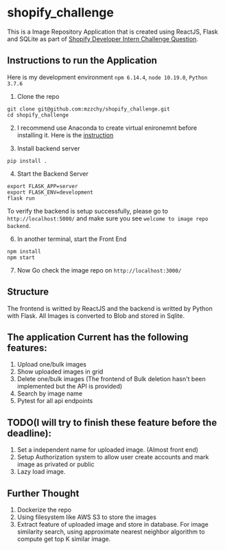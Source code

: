 # shopify_challenge
This is a Image Repository Application that is created using ReactJS, Flask and SQLite as part of [Shopify Developer Intern Challenge Question](https://docs.google.com/document/d/1eg3sJTOwtyFhDopKedRD6142CFkDfWp1QvRKXNTPIOc/edit#heading=h.n7bww7g70ipk).

## Instructions to run the Application
Here is my development environment
`npm 6.14.4`, `node 10.19.0`, `Python 3.7.6`

1. Clone the repo
```
git clone git@github.com:mzzchy/shopify_challenge.git
cd shopify_challenge
```
2. I recommend use Anaconda to create virtual enironemnt before installing it. Here is the [instruction](https://www.digitalocean.com/community/tutorials/how-to-install-anaconda-on-ubuntu-18-04-quickstart)

3. Install backend server
```
pip install .
```
4. Start the Backend Server
```
export FLASK_APP=server
export FLASK_ENV=development
flask run
``` 
To verify the backend is setup successfully, please go to `http://localhost:5000/` and make sure you see `welcome to image repo backend`.

6. In another terminal, start the Front End
```
npm install 
npm start
```
7. Now Go check the image repo on `http://localhost:3000/`

## Structure
The frontend is writted by ReactJS and the backend is writted by Python with Flask. All Images is converted to Blob and stored in Sqlite. 


## The application Current has the following features:
1. Upload one/bulk images
2. Show uploaded images in grid
3. Delete one/bulk images (The frontend of Bulk deletion hasn't been implemented but the API is provided)
4. Search by image name
5. Pytest for all api endpoints

## TODO(I will try to finish these feature before the deadline):
1. Set a independent name for uploaded image. (Almost front end)
2. Setup Authorization system to allow user create accounts and mark image as privated or public
3. Lazy load image.


## Further Thought
1. Dockerize the repo
2. Using filesystem like AWS S3 to store the images
3. Extract feature of uploaded image and store in database. For image similarity search, using approximate nearest neighbor algorithm to compute get top K similar image.